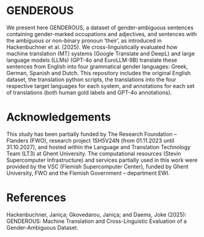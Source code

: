 # GENDEROUS

We present here GENDEROUS, a dataset of gender-ambiguous sentences containing gender-marked occupations and adjectives, and sentences with the ambiguous or non-binary pronoun ‘their’, as introduced in Hackenbuchner et al. (2025). We cross-linguistically evaluated how machine translation (MT) systems (Google Translate and DeepL) and large language models (LLMs) (GPT-4o and EuroLLM-9B) translate these sentences from English into four grammatical gender languages: Greek, German, Spanish and Dutch. This repository includes the original English dataset, the translation python scripts, the translations into the four respective target languages for each system, and annotations for each set of translations (both human gold labels and GPT-4o annotations).


# Acknowledgements
This study has been partially funded by The Research Foundation – Flanders (FWO), research project 1SH5V24N (from 01.11.2023 until 31.10.2027), and hosted within the Language and Translation Technology Team (LT3) at Ghent University. The computational resources (Stevin Supercomputer Infrastructure) and services partially used in this work were provided by the VSC (Flemish Supercomputer Center), funded by Ghent University, FWO and the Flemish Government – department EWI.

# References
Hackenbuchner, Janiça; Gkovedarou, Janiça; and Daems, Joke (2025): GENDEROUS: Machine Translation and Cross-Linguistic Evaluation of a Gender-Ambiguous Dataset. 
